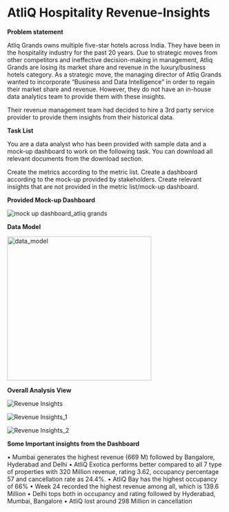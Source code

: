 # AtliQ Hospitality Revenue-Insights

**Problem statement**

Atliq Grands owns multiple five-star hotels across India. They have been in the hospitality industry for the past 20 years. Due to strategic moves from other competitors and ineffective decision-making in management, Atliq Grands are losing its market share and revenue in the luxury/business hotels category. As a strategic move, the managing director of Atliq Grands wanted to incorporate “Business and Data Intelligence” in order to regain their market share and revenue. However, they do not have an in-house data analytics team to provide them with these insights.

Their revenue management team had decided to hire a 3rd party service provider to provide them insights from their historical data.

**Task List**

You are a data analyst who has been provided with sample data and a mock-up dashboard to work on the following task. You can download all relevant documents from the download section.

Create the metrics according to the metric list.
Create a dashboard according to the mock-up provided by stakeholders.
Create relevant insights that are not provided in the metric list/mock-up dashboard.

**Provided Mock-up Dashboard**

![mock up dashboard_atliq grands](https://github.com/user-attachments/assets/448824f4-1fa0-4a1b-869f-75d16ac73ff4)

**Data Model**

<img width="334" alt="data_model" src="https://github.com/user-attachments/assets/1ef33b81-8c7c-47de-8e90-ca5136053e65" />

**Overall Analysis View**

![Revenue Insights](https://github.com/user-attachments/assets/c61675cd-541f-4e6a-850a-b81b4bedadfd)

![Revenue Insights_1](https://github.com/user-attachments/assets/959d235e-2638-4e0e-aee3-d97f6837a6fa)

![Revenue Insights_2](https://github.com/user-attachments/assets/58558fd1-30b5-4ff7-9769-e5ce7ac9cb18)

**Some Important insights from the Dashboard**

•	Mumbai generates the highest revenue (669 M) followed by Bangalore, Hyderabad and Delhi
•	AtliQ Exotica performs better compared to all 7 type of properties with 320 Million revenue, rating 3.62, occupancy percentage 57 and cancellation rate as 24.4%.
•	AtliQ Bay has the highest occupancy of 66%
•	Week 24 recorded the highest revenue among all, which is 139.6 Million
•	Delhi tops both in occupancy and rating followed by Hyderabad, Mumbai, Bangalore
•	AtliQ lost around 298 Million in cancellation





